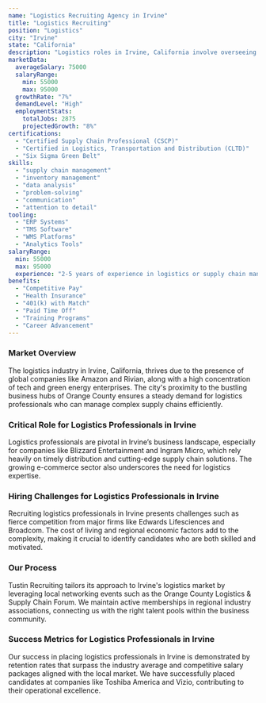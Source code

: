 ```yaml
---
name: "Logistics Recruiting Agency in Irvine"
title: "Logistics Recruiting"
position: "Logistics"
city: "Irvine"
state: "California"
description: "Logistics roles in Irvine, California involve overseeing supply chain operations including planning, implementing, and controlling the efficient flow of goods and services from point of origin to point of consumption."
marketData:
  averageSalary: 75000
  salaryRange:
    min: 55000
    max: 95000
  growthRate: "7%"
  demandLevel: "High"
  employmentStats:
    totalJobs: 2875
    projectedGrowth: "8%"
certifications:
  - "Certified Supply Chain Professional (CSCP)"
  - "Certified in Logistics, Transportation and Distribution (CLTD)"
  - "Six Sigma Green Belt"
skills:
  - "supply chain management"
  - "inventory management"
  - "data analysis"
  - "problem-solving"
  - "communication"
  - "attention to detail"
tooling:
  - "ERP Systems"
  - "TMS Software"
  - "WMS Platforms"
  - "Analytics Tools"
salaryRange:
  min: 55000
  max: 95000
  experience: "2-5 years of experience in logistics or supply chain management is typically required."
benefits:
  - "Competitive Pay"
  - "Health Insurance"
  - "401(k) with Match"
  - "Paid Time Off"
  - "Training Programs"
  - "Career Advancement"
---
```


### Market Overview
The logistics industry in Irvine, California, thrives due to the presence of global companies like Amazon and Rivian, along with a high concentration of tech and green energy enterprises. The city's proximity to the bustling business hubs of Orange County ensures a steady demand for logistics professionals who can manage complex supply chains efficiently.
### Critical Role for Logistics Professionals in Irvine
Logistics professionals are pivotal in Irvine’s business landscape, especially for companies like Blizzard Entertainment and Ingram Micro, which rely heavily on timely distribution and cutting-edge supply chain solutions. The growing e-commerce sector also underscores the need for logistics expertise.

### Hiring Challenges for Logistics Professionals in Irvine
Recruiting logistics professionals in Irvine presents challenges such as fierce competition from major firms like Edwards Lifesciences and Broadcom. The cost of living and regional economic factors add to the complexity, making it crucial to identify candidates who are both skilled and motivated.

### Our Process
Tustin Recruiting tailors its approach to Irvine's logistics market by leveraging local networking events such as the Orange County Logistics & Supply Chain Forum. We maintain active memberships in regional industry associations, connecting us with the right talent pools within the business community.

### Success Metrics for Logistics Professionals in Irvine
Our success in placing logistics professionals in Irvine is demonstrated by retention rates that surpass the industry average and competitive salary packages aligned with the local market. We have successfully placed candidates at companies like Toshiba America and Vizio, contributing to their operational excellence.